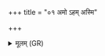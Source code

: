 +++
title = "०१ अमो ऽहम् अस्मि"

+++
<details><summary>मूलम् (GR)</summary>

अमो ऽहम् अस्मि सा त्वं  
द्यौर् अहं पृथिवी त्वम् ।  
मनो ऽहम् अस्मि वाक् त्वं  
ताव् इह सं भवाव  
प्रजाम् आ जनयावहै ॥
</details>